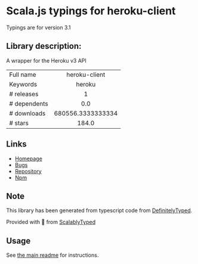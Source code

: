 
# Scala.js typings for heroku-client

Typings are for version 3.1

## Library description:
A wrapper for the Heroku v3 API

|                    |                 |
| ------------------ | :-------------: |
| Full name          | heroku-client |
| Keywords           | heroku |
| # releases         | 1 |
| # dependents       | 0.0 |
| # downloads        | 680556.3333333334 |
| # stars            | 184.0 |

## Links
- [Homepage](https://github.com/heroku/node-heroku-client#readme)
- [Bugs](https://github.com/heroku/node-heroku-client/issues)
- [Repository](https://github.com/heroku/node-heroku-client)
- [Npm](https://www.npmjs.com/package/heroku-client)
    


## Note
This library has been generated from typescript code from [DefinitelyTyped](https://definitelytyped.org).

Provided with :purple_heart: from [ScalablyTyped](https://github.com/oyvindberg/ScalablyTyped)

## Usage
See [the main readme](../../readme.md) for instructions.



